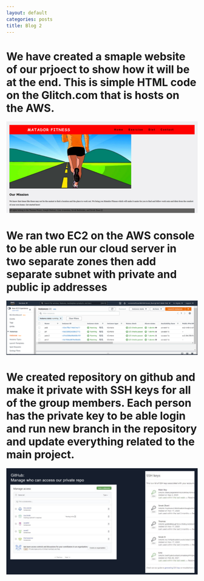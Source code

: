 ```yaml
---
layout: default
categories: posts
title: Blog 2
---
```


# We have created a smaple website of our prjoect to show how it will be at the end. This is simple HTML code on the Glitch.com that is hosts on the AWS. 

![image](https://raw.githubusercontent.com/sevak84/sb.github.io/master/docs/_images/website.PNG)


# We ran two EC2 on the AWS console to be able run our cloud server in two separate zones then add separate subnet with private and public ip addresses 

![image](https://raw.githubusercontent.com/sevak84/sb.github.io/master/docs/_images/aws-ec2.PNG) 


# We created repository on github and make it private with SSH keys for all of the group members. Each person has the private key to be able login and run new branch in the repository and update everything related to the main project.  

![image](https://raw.githubusercontent.com/sevak84/sb.github.io/master/docs/_images/github-ssh.PNG)
